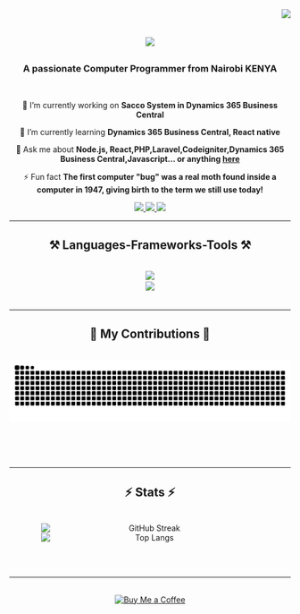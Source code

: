 <img align="right" src="https://visitor-badge.laobi.icu/badge?page_id=martinkavindu.martinkavindu" />

<h1 align="center">
    <img src="https://readme-typing-svg.herokuapp.com/?font=Righteous&size=35&center=true&vCenter=true&width=500&height=70&duration=4000&lines=Hi+There!+👋;+I'm+Martin+kavindu!;" />
</h1>

<h3 align="center">A passionate Computer Programmer from Nairobi  KENYA </h3>

<br/>
<div align="center">
 
 🔭 I’m currently working on **Sacco System in Dynamics 365 Business Central**
 
 🌱 I’m currently learning **Dynamics 365 Business Central, React native**

💬 Ask me about **Node.js, React,PHP,Laravel,Codeigniter,Dynamics 365 Business Central,Javascript... or anything [here](https://github.com/martinkavindu/martinkavindu/issues)**

⚡ Fun fact **The first computer "bug" was a real moth found inside a computer in 1947, giving birth to the term we still use today!**

 </div>
 <div align="center"> 
  <a href="mailto:martinmutuku1998@gmail.com">
    <img src="https://img.shields.io/badge/Gmail-333333?style=for-the-badge&logo=gmail&logoColor=red" />
  </a>
  <a href="https://linkedin.com/in/martinkavindu" target="_blank">
    <img src="https://img.shields.io/badge/LinkedIn-0077B5?style=for-the-badge&logo=linkedin&logoColor=white" target="_blank" />
  </a>
  <a href="https://mutuku.netlify.app/" target="_blank">
     <img src="https://img.shields.io/badge/Portfolio-FF5722?style=for-the-badge&logo=todoist&logoColor=white" target="_blank" /> 
  </a>
   
</div>

 <hr/>
 <h2 align="center">⚒️ Languages-Frameworks-Tools ⚒️</h2>
<br/>
 <div align="center">
    <img src="https://skillicons.dev/icons?i=react,bootstrap,mui,html,css,vscode,github,tailwind,git" /> <br>
    <img src="https://skillicons.dev/icons?i=nodejs,laravel,javascript,express,php,mongodb,codeigniter,mysql" /><br>
</div>

<br/>
<hr/>
<div align="center">
  <h2>🐍 My Contributions 🐍</h2>
  <br>
  <img alt="snake eating my contributions" src="https://raw.githubusercontent.com/martinkavindu/martinkavindu/output/github-contribution-grid-snake.svg" />
  
  <br/><br/><br/>
</div>

<hr/>
<h2 align="center">⚡ Stats ⚡</h2>
<br>
<div align="center">
  <a href="https://git.io/streak-stats">
    <img width="390" src="https://streak-stats.demolab.com?user=martinkavindu" alt="GitHub Streak" style="display: inline-block;"/>
  </a>
  <a href="https://github.com/martinkavindu/github-readme-stats">
    <img width="390" src="https://github-readme-stats.vercel.app/api/top-langs/?username=martinkavindu&layout=compact" alt="Top Langs" style="display: inline-block;"/>
  </a>
</div>



<br/><br/>

<hr/>

<br/>

<div align="center">
<a href="https://mutuku.netlify.app/" target='_blank'><img height='64' style='border:0px;height:64px;' src='https://storage.ko-fi.com/cdn/kofi1.png?v=3' border='0' alt='Buy Me a Coffee ' /></a>
</div>

<br/>



